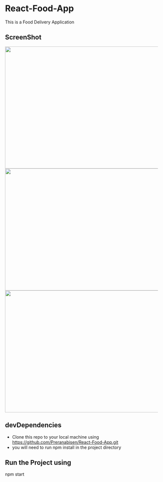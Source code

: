 # React-Food-App
This is a Food Delivery Application

## ScreenShot

<div><img src="https://user-images.githubusercontent.com/61933510/234960924-a3a3183a-dbb3-4c4a-ac33-ec6bb78e9812.png" width="800" height="400"></div>


<div><div><img src="https://user-images.githubusercontent.com/61933510/234960957-64720beb-145a-418f-9b86-2fb7f1132a80.png" width="800" height="400"></div>
   
   
<div><img src="https://user-images.githubusercontent.com/61933510/234960994-3d37bb1f-056c-4c86-a45a-627c136db20e.png" width="800" height="400"></div>
   
   

## devDependencies
- Clone this repo to your local machine using https://github.com/Preranabisen/React-Food-App.git
- you will need to run npm install in the project directory

## Run the Project using
npm start


   

